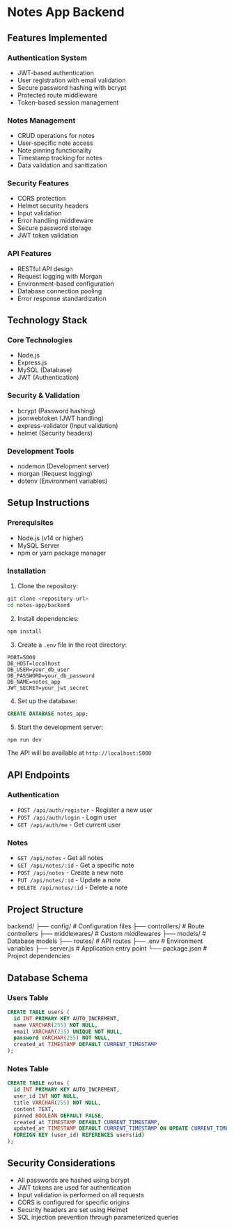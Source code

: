 # Notes App Backend



## Features Implemented

### Authentication System
- JWT-based authentication
- User registration with email validation
- Secure password hashing with bcrypt
- Protected route middleware
- Token-based session management

### Notes Management
- CRUD operations for notes
- User-specific note access
- Note pinning functionality
- Timestamp tracking for notes
- Data validation and sanitization

### Security Features
- CORS protection
- Helmet security headers
- Input validation
- Error handling middleware
- Secure password storage
- JWT token validation

### API Features
- RESTful API design
- Request logging with Morgan
- Environment-based configuration
- Database connection pooling
- Error response standardization

## Technology Stack

### Core Technologies
- Node.js
- Express.js
- MySQL (Database)
- JWT (Authentication)

### Security & Validation
- bcrypt (Password hashing)
- jsonwebtoken (JWT handling)
- express-validator (Input validation)
- helmet (Security headers)

### Development Tools
- nodemon (Development server)
- morgan (Request logging)
- dotenv (Environment variables)

## Setup Instructions

### Prerequisites
- Node.js (v14 or higher)
- MySQL Server
- npm or yarn package manager

### Installation

1. Clone the repository:
```bash
git clone <repository-url>
cd notes-app/backend
```

2. Install dependencies:
```bash
npm install
```

3. Create a `.env` file in the root directory:
```env
PORT=5000
DB_HOST=localhost
DB_USER=your_db_user
DB_PASSWORD=your_db_password
DB_NAME=notes_app
JWT_SECRET=your_jwt_secret
```

4. Set up the database:
```sql
CREATE DATABASE notes_app;
```

5. Start the development server:
```bash
npm run dev
```

The API will be available at `http://localhost:5000`


## API Endpoints

### Authentication
- `POST /api/auth/register` - Register a new user
- `POST /api/auth/login` - Login user
- `GET /api/auth/me` - Get current user

### Notes
- `GET /api/notes` - Get all notes
- `GET /api/notes/:id` - Get a specific note
- `POST /api/notes` - Create a new note
- `PUT /api/notes/:id` - Update a note
- `DELETE /api/notes/:id` - Delete a note

## Project Structure

backend/
├── config/ # Configuration files
├── controllers/ # Route controllers
├── middlewares/ # Custom middlewares
├── models/ # Database models
├── routes/ # API routes
├── .env # Environment variables
├── server.js # Application entry point
└── package.json # Project dependencies

## Database Schema

### Users Table
```sql
CREATE TABLE users (
  id INT PRIMARY KEY AUTO_INCREMENT,
  name VARCHAR(255) NOT NULL,
  email VARCHAR(255) UNIQUE NOT NULL,
  password VARCHAR(255) NOT NULL,
  created_at TIMESTAMP DEFAULT CURRENT_TIMESTAMP
);
```

### Notes Table
```sql
CREATE TABLE notes (
  id INT PRIMARY KEY AUTO_INCREMENT,
  user_id INT NOT NULL,
  title VARCHAR(255) NOT NULL,
  content TEXT,
  pinned BOOLEAN DEFAULT FALSE,
  created_at TIMESTAMP DEFAULT CURRENT_TIMESTAMP,
  updated_at TIMESTAMP DEFAULT CURRENT_TIMESTAMP ON UPDATE CURRENT_TIMESTAMP,
  FOREIGN KEY (user_id) REFERENCES users(id)
);
```

## Security Considerations

- All passwords are hashed using bcrypt
- JWT tokens are used for authentication
- Input validation is performed on all requests
- CORS is configured for specific origins
- Security headers are set using Helmet
- SQL injection prevention through parameterized queries
